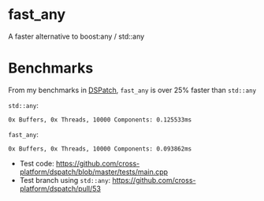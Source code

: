 # fast_any
A faster alternative to boost:any / std::any

# Benchmarks

From my benchmarks in <a href=https://github.com/cross-platform/dspatch>DSPatch</a>, `fast_any` is over 25% faster than `std::any`

`std::any`:
```
0x Buffers, 0x Threads, 10000 Components: 0.125533ms
```

`fast_any`:
```
0x Buffers, 0x Threads, 10000 Components: 0.093862ms
```

- Test code: https://github.com/cross-platform/dspatch/blob/master/tests/main.cpp
- Test branch using `std::any`: https://github.com/cross-platform/dspatch/pull/53
